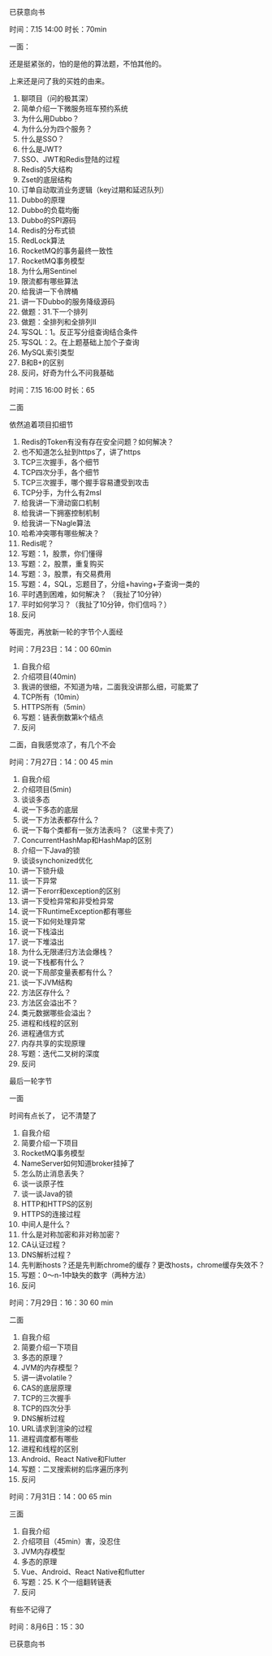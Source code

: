 
已获意向书

时间：7.15 14:00 时长：70min

一面：

还是挺紧张的，怕的是他的算法题，不怕其他的。

上来还是问了我的买姓的由来。

1. 聊项目（问的极其深）
2. 简单介绍一下微服务班车预约系统
3. 为什么用Dubbo？
4. 为什么分为四个服务？
5. 什么是SSO？
6. 什么是JWT?
7. SSO、JWT和Redis登陆的过程
8. Redis的5大结构
9. Zset的底层结构
10. 订单自动取消业务逻辑（key过期和延迟队列）
11. Dubbo的原理
12. Dubbo的负载均衡
13. Dubbo的SPI源码
14. Redis的分布式锁
15. RedLock算法
16. RocketMQ的事务最终一致性
17. RocketMQ事务模型
18. 为什么用Sentinel
19. 限流都有哪些算法
20. 给我讲一下令牌桶
21. 讲一下Dubbo的服务降级源码
22. 做题：31.下一个排列
23. 做题：全排列和全排列II
24. 写SQL：1。反正写分组查询结合条件
25. 写SQL：2。在上题基础上加个子查询
26. MySQL索引类型
27. B和B+的区别
28. 反问，好奇为什么不问我基础


时间：7.15 16:00 时长：65
 
二面

依然追着项目扣细节

1. Redis的Token有没有存在安全问题？如何解决？
2. 也不知道怎么扯到https了，讲了https
3. TCP三次握手，各个细节
4. TCP四次分手，各个细节
5. TCP三次握手，哪个握手容易遭受到攻击
6. TCP分手，为什么有2msl
7. 给我讲一下滑动窗口机制
9. 给我讲一下拥塞控制机制
10. 给我讲一下Nagle算法
11. 哈希冲突哪有哪些解决？
12. Redis呢？
13. 写题：1，股票，你们懂得
14. 写题：2，股票，重复购买
15. 写题：3，股票，有交易费用
16. 写题：4，SQL，忘题目了，分组+having+子查询一类的
17. 平时遇到困难，如何解决？ （我扯了10分钟）
18. 平时如何学习？（我扯了10分钟，你们信吗？）
19. 反问




等面完，再放新一轮的字节个人面经

时间：7月23日：14：00 60min
1. 自我介绍
2. 介绍项目(40min)
3. 我讲的很细，不知道为啥，二面我没讲那么细，可能累了
4. TCP所有（10min）
5. HTTPS所有（5min）
6. 写题：链表倒数第k个结点
7. 反问

二面，自我感觉凉了，有几个不会

时间：7月27日：14：00 45 min
1. 自我介绍
2. 介绍项目(5min)   
3. 谈谈多态
4. 说一下多态的底层
5. 说一下方法表都存什么？
6. 说一下每个类都有一张方法表吗？（这里卡壳了）
7. ConcurrentHashMap和HashMap的区别
8. 介绍一下Java的锁
9. 谈谈synchonized优化
10. 讲一下锁升级
11. 谈一下异常
12. 讲一下erorr和exception的区别
13. 讲一下受检异常和非受检异常
14. 说一下RuntimeException都有哪些
15. 说一下如何处理异常
16. 说一下栈溢出
17. 说一下堆溢出
18. 为什么无限递归方法会爆栈？
19. 说一下栈都有什么？
20. 说一下局部变量表都有什么？
21. 谈一下JVM结构
22. 方法区存什么？
23. 方法区会溢出不？
24. 类元数据哪些会溢出？
25. 进程和线程的区别
26. 进程通信方式
27. 内存共享的实现原理
28. 写题：迭代二叉树的深度
29. 反问


最后一轮字节

一面

时间有点长了， 记不清楚了
1. 自我介绍
2. 简要介绍一下项目
3. RocketMQ事务模型
4. NameServer如何知道broker挂掉了
5. 怎么防止消息丢失？
6. 谈一谈原子性
7. 谈一谈Java的锁
8. HTTP和HTTPS的区别
9. HTTPS的连接过程
10. 中间人是什么？
11. 什么是对称加密和非对称加密？
12. CA认证过程？
13. DNS解析过程？
14. 先判断hosts？还是先判断chrome的缓存？更改hosts，chrome缓存失效不？
15. 写题：0～n-1中缺失的数字（两种方法）
16. 反问

时间：7月29日：16：30 60 min

二面

1. 自我介绍
2. 简要介绍一下项目
3. 多态的原理？
4. JVM的内存模型？
5. 讲一讲volatile？
6. CAS的底层原理
7. TCP的三次握手
8. TCP的四次分手
9. DNS解析过程
10. URL请求到渲染的过程
11. 进程调度都有哪些
12. 进程和线程的区别
13. Android、React Native和Flutter
14. 写题：二叉搜索树的后序遍历序列
15. 反问

时间：7月31日：14：00 65 min

三面

1. 自我介绍
2. 介绍项目（45min）害，没忍住
3. JVM内存模型
4. 多态的原理
5. Vue、Android、React Native和flutter
6. 写题：25. K 个一组翻转链表
7. 反问

有些不记得了

时间：8月6日：15：30

已获意向书